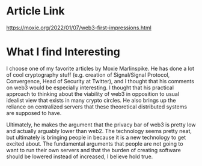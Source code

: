 # Article Link

https://moxie.org/2022/01/07/web3-first-impressions.html

# What I find Interesting

I choose one of my favorite articles by Moxie Marlinspike. He has done a lot of cool cryptography stuff (e.g. creation of Signal/Signal Protocol, Convergence, Head of Security at Twitter), and I thought that his comments on web3 would be especially interesting. I thought that his practical approach to thinking about the viability of web3 in opposition to usual idealist view that exists in many crypto circles. He also brings up the reliance on centralized servers that these theoretical distributed systems are supposed to have. 

Ultimately, he makes the argument that the privacy bar of web3 is pretty low and actually arguably lower than web2. The technology seems pretty neat, but ultimately is bringing people in because it is a new technology to get excited about. The fundamental arguments that people are not going to want to run their own servers and that the burden of creating software should be lowered instead of increased, I believe hold true.
